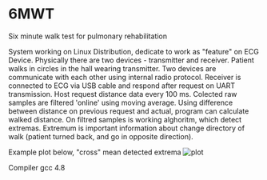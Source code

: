 # 6MWT
Six minute walk test for pulmonary rehabilitation

System working on Linux Distribution, dedicate to work as "feature" on ECG Device. 
Physically there are two devices - transmitter and receiver. 
Patient walks in circles in the hall wearing transmitter. 
Two devices are communicate with each other using internal radio protocol. 
Receiver is connected to ECG via USB cable and respond after request on UART transmission. 
Host request distance data every 100 ms. 
Colected raw samples are filtered 'online' using moving average. 
Using difference between distance on previous request and actual, program can calculate walked distance. 
On filtred samples is working alghoritm, which detect extremas. 
Extremum is important information about change directory of walk (patient turned back, and go in opposite direction). 

Example plot below, "cross" mean detected extrema
![plot](https://user-images.githubusercontent.com/87012097/163970487-1ce7266b-8ff2-46bf-aaed-aa54160b078f.png)


Compiler gcc 4.8

